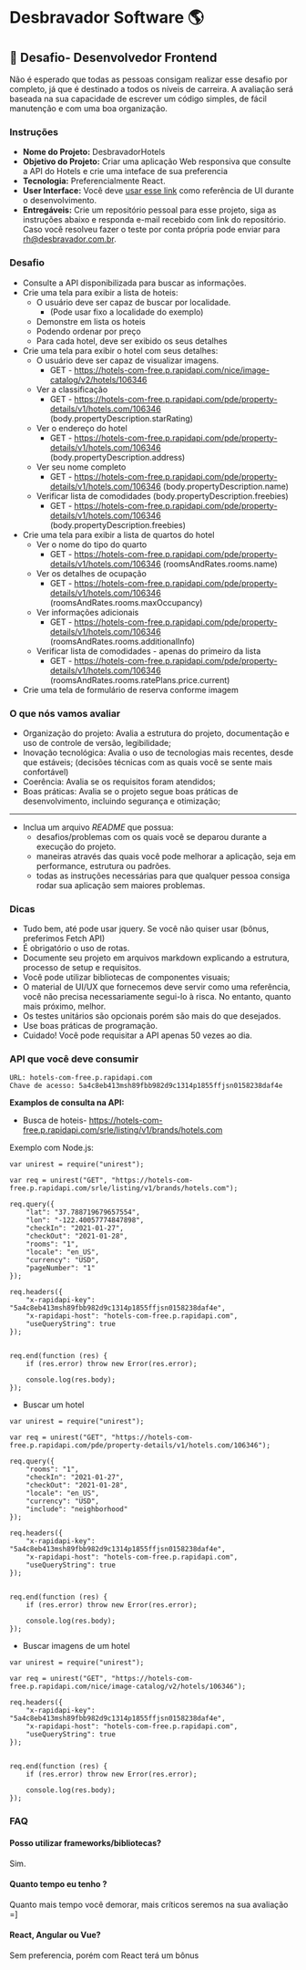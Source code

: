 # Desbravador Software 🌎

## 🚀 Desafio- Desenvolvedor Frontend
Não é esperado que todas as pessoas consigam realizar esse desafio por completo, já que é destinado a todos os níveis de carreira.
A avaliação será baseada na sua capacidade de escrever um código simples, de fácil manutenção e com uma boa organização.

### Instruções
- **Nome do Projeto:** DesbravadorHotels
- **Objetivo do Projeto:** Criar uma aplicação Web responsiva que consulte a API do Hotels e crie uma inteface de sua preferencia
- **Tecnologia:** Preferencialmente React.
- **User Interface:** Você deve [usar esse link](https://www.figma.com/file/ZXkPFyAI9giS3iLDySiQaH/Neomorphic-Travel-UI-Kit?node-id=0%3A1) como referência de UI durante o desenvolvimento.
- **Entregáveis:** Crie um repositório pessoal para esse projeto, siga as instruções abaixo e responda e-mail recebido com link do repositório. Caso você resolveu fazer o teste por conta própria pode enviar para rh@desbravador.com.br.

### Desafio

- Consulte a API disponibilizada para buscar as informações.
- Crie uma tela para exibir a lista de hoteis:
    - O usuário deve ser capaz de buscar por localidade. 
      - (Pode usar fixo a localidade do exemplo)
    - Demonstre em lista os hoteis 
    - Podendo ordenar por preço
    - Para cada hotel, deve ser exibido os seus detalhes
- Crie uma tela para exibir o hotel com seus detalhes:
    - O usuário deve ser capaz de visualizar imagens. 
      -   GET - https://hotels-com-free.p.rapidapi.com/nice/image-catalog/v2/hotels/106346
    - Ver a classificação 
      -  GET - https://hotels-com-free.p.rapidapi.com/pde/property-details/v1/hotels.com/106346 (body.propertyDescription.starRating)
    - Ver o endereço do hotel 
      -  GET - https://hotels-com-free.p.rapidapi.com/pde/property-details/v1/hotels.com/106346    (body.propertyDescription.address)
    - Ver seu nome completo
      -  GET - https://hotels-com-free.p.rapidapi.com/pde/property-details/v1/hotels.com/106346   (body.propertyDescription.name)
    - Verificar lista de comodidades (body.propertyDescription.freebies)
      -  GET - https://hotels-com-free.p.rapidapi.com/pde/property-details/v1/hotels.com/106346  (body.propertyDescription.freebies)
- Crie uma tela para exibir a lista de quartos do hotel  
    - Ver o nome do tipo do quarto 
      - GET - https://hotels-com-free.p.rapidapi.com/pde/property-details/v1/hotels.com/106346  (roomsAndRates.rooms.name)
    - Ver os detalhes de ocupação  
      - GET - https://hotels-com-free.p.rapidapi.com/pde/property-details/v1/hotels.com/106346  (roomsAndRates.rooms.maxOccupancy)
    - Ver informações adicionais 
      - GET - https://hotels-com-free.p.rapidapi.com/pde/property-details/v1/hotels.com/106346  (roomsAndRates.rooms.additionalInfo)
    - Verificar lista de comodidades - apenas do primeiro da lista
      - GET - https://hotels-com-free.p.rapidapi.com/pde/property-details/v1/hotels.com/106346  (roomsAndRates.rooms.ratePlans.price.current)
- Crie uma tela de formulário de reserva conforme imagem


### O que nós vamos avaliar
 
- Organização do projeto: Avalia a estrutura do projeto, documentação e uso de controle de versão, legibilidade;
- Inovação tecnológica: Avalia o uso de tecnologias mais recentes, desde que estáveis; (decisões técnicas com as quais você se sente mais confortável)
- Coerência: Avalia se os requisitos foram atendidos;
- Boas práticas: Avalia se o projeto segue boas práticas de desenvolvimento, incluindo segurança e otimização; 

---

- Inclua um arquivo *README* que possua:
  - desafios/problemas com os quais você se deparou durante a execução do projeto.
  - maneiras através das quais você pode melhorar a aplicação, seja em performance, estrutura ou padrões. 
  - todas as instruções necessárias para que qualquer pessoa consiga rodar sua aplicação sem maiores problemas.

### Dicas
- Tudo bem, até pode usar jquery. Se você não quiser usar (bônus, preferimos Fetch API)
- É obrigatório o uso de rotas. 
- Documente seu projeto em arquivos markdown explicando a estrutura, processo de setup e requisitos.
- Você pode utilizar bibliotecas de componentes visuais;
- O material de UI/UX que fornecemos deve servir como uma referência, você não precisa necessariamente segui-lo à risca. No entanto, quanto mais próximo, melhor.
- Os testes unitários são opcionais porém são mais do que desejados.
- Use boas práticas de programação.
- Cuidado! Você pode requisitar a API apenas 50 vezes ao dia.

### API que você deve consumir
```
URL: hotels-com-free.p.rapidapi.com
Chave de acesso: 5a4c8eb413msh89fbb982d9c1314p1855ffjsn0158238daf4e
```


**Examplos de consulta na API:**
- Busca de hoteis- https://hotels-com-free.p.rapidapi.com/srle/listing/v1/brands/hotels.com

Exemplo com Node.js:

```
var unirest = require("unirest");

var req = unirest("GET", "https://hotels-com-free.p.rapidapi.com/srle/listing/v1/brands/hotels.com");

req.query({
	"lat": "37.788719679657554",
	"lon": "-122.40057774847898",
	"checkIn": "2021-01-27",
	"checkOut": "2021-01-28",
	"rooms": "1",
	"locale": "en_US",
	"currency": "USD",
	"pageNumber": "1"
});

req.headers({
	"x-rapidapi-key": "5a4c8eb413msh89fbb982d9c1314p1855ffjsn0158238daf4e",
	"x-rapidapi-host": "hotels-com-free.p.rapidapi.com",
	"useQueryString": true
});


req.end(function (res) {
	if (res.error) throw new Error(res.error);

	console.log(res.body);
});
```

- Buscar  um hotel

```  
var unirest = require("unirest");

var req = unirest("GET", "https://hotels-com-free.p.rapidapi.com/pde/property-details/v1/hotels.com/106346");

req.query({
	"rooms": "1",
	"checkIn": "2021-01-27",
	"checkOut": "2021-01-28",
	"locale": "en_US",
	"currency": "USD",
	"include": "neighborhood"
});

req.headers({
	"x-rapidapi-key": "5a4c8eb413msh89fbb982d9c1314p1855ffjsn0158238daf4e",
	"x-rapidapi-host": "hotels-com-free.p.rapidapi.com",
	"useQueryString": true
});


req.end(function (res) {
	if (res.error) throw new Error(res.error);

	console.log(res.body);
});
```


- Buscar imagens de um hotel

```  
var unirest = require("unirest");

var req = unirest("GET", "https://hotels-com-free.p.rapidapi.com/nice/image-catalog/v2/hotels/106346");

req.headers({
	"x-rapidapi-key": "5a4c8eb413msh89fbb982d9c1314p1855ffjsn0158238daf4e",
	"x-rapidapi-host": "hotels-com-free.p.rapidapi.com",
	"useQueryString": true
});


req.end(function (res) {
	if (res.error) throw new Error(res.error);

	console.log(res.body);
});
```



### FAQ

#### Posso utilizar frameworks/bibliotecas?
Sim.

#### Quanto tempo eu tenho ?
Quanto mais tempo você demorar, mais críticos seremos na sua avaliação =]

#### React, Angular ou Vue?
Sem preferencia, porém com React terá um bônus
